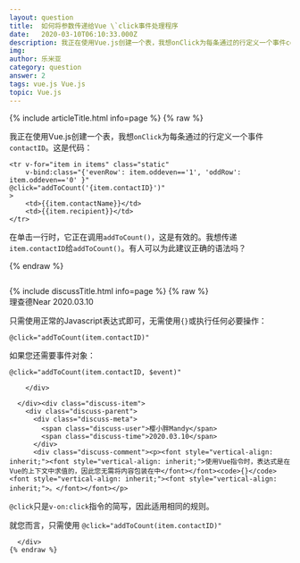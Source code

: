 ```yaml
---
layout: question
title:  如何将参数传递给Vue \`click事件处理程序
date:   2020-03-10T06:10:33.000Z
description: 我正在使用Vue.js创建一个表，我想onClick为每条通过的行定义一个事件contactID。这是代码：<tr v-for="item in it...
img: 
author: 乐米亚
category: question
answer: 2
tags: vue.js Vue.js
topic: Vue.js
---
```

<div class="article-root">
  <div class="article">
    {% include articleTitle.html info=page %}
    {% raw %}
    <div class="article-content"><p><font style="vertical-align: inherit;"><font style="vertical-align: inherit;">我正在使用Vue.js创建一个表，我想</font></font><code>onClick</code><font style="vertical-align: inherit;"><font style="vertical-align: inherit;">为每条通过的行</font><font style="vertical-align: inherit;">定义一个</font><font style="vertical-align: inherit;">事件</font></font><code>contactID</code><font style="vertical-align: inherit;"><font style="vertical-align: inherit;">。</font><font style="vertical-align: inherit;">这是代码：</font></font></p>

<pre><code>&lt;tr v-for="item in items" class="static" <font></font>
    v-bind:class="{'evenRow': item.oddeven=='1', 'oddRow': item.oddeven=='0' }"<font></font>
@click="addToCount('{item.contactID}')"<font></font>
&gt;<font></font>
    &lt;td&gt;{{item.contactName}}&lt;/td&gt;<font></font>
    &lt;td&gt;{{item.recipient}}&lt;/td&gt;<font></font>
&lt;/tr&gt;   <font></font>
</code></pre>

<p><font style="vertical-align: inherit;"><font style="vertical-align: inherit;">在单击一行时，它正在调用</font></font><code>addToCount()</code><font style="vertical-align: inherit;"><font style="vertical-align: inherit;">，这是有效的。</font><font style="vertical-align: inherit;">我想传递</font></font><code>item.contactID</code><font style="vertical-align: inherit;"><font style="vertical-align: inherit;">给</font></font><code>addToCount()</code><font style="vertical-align: inherit;"><font style="vertical-align: inherit;">。</font><font style="vertical-align: inherit;">有人可以为此建议正确的语法吗？</font></font></p></div>
    {% endraw %}
  </div>
  <p style="height: 0;width:0;overflow: hidden;"> 第494篇《如何将参数传递给Vue @click事件处理程序》来自Winter(https://github.com/aiyld/aiyld.github.io)的站点</p>
  <div class="discuss-wrapper">
    {% include discussTitle.html info=page %}
    {% raw %}
    <div class="discuss-item">
        <div class="discuss-parent">
          <div class="discuss-meta">
            <span class="discuss-user">理查德Near</span>
            <span class="discuss-time">2020.03.10</span>
          </div>
          <div class="discuss-comment"><p><font style="vertical-align: inherit;"><font style="vertical-align: inherit;">只需使用正常的Javascript表达式即可，无需使用</font></font><code>{}</code><font style="vertical-align: inherit;"><font style="vertical-align: inherit;">或执行任何必要操作：</font></font></p>

<pre><code>@click="addToCount(item.contactID)"
</code></pre>

<p><font style="vertical-align: inherit;"><font style="vertical-align: inherit;">如果您还需要事件对象：</font></font></p>

<pre><code>@click="addToCount(item.contactID, $event)"
</code></pre></div>
        </div>
        
      </div><div class="discuss-item">
        <div class="discuss-parent">
          <div class="discuss-meta">
            <span class="discuss-user">樱小胖Mandy</span>
            <span class="discuss-time">2020.03.10</span>
          </div>
          <div class="discuss-comment"><p><font style="vertical-align: inherit;"><font style="vertical-align: inherit;">使用Vue指令时，表达式是在Vue的上下文中求值的，因此您无需将内容包装在中</font></font><code>{}</code><font style="vertical-align: inherit;"><font style="vertical-align: inherit;">。</font></font></p>

<p><code>@click</code><font style="vertical-align: inherit;"><font style="vertical-align: inherit;">只是</font></font><code>v-on:click</code><font style="vertical-align: inherit;"><font style="vertical-align: inherit;">指令的</font><font style="vertical-align: inherit;">简写，</font><font style="vertical-align: inherit;">因此适用相同的规则。</font></font></p>

<p><font style="vertical-align: inherit;"><font style="vertical-align: inherit;">就您而言，只需使用 </font></font><code>@click="addToCount(item.contactID)"</code></p></div>
        </div>
        
      </div>
    {% endraw %}
  </div>
<div>

